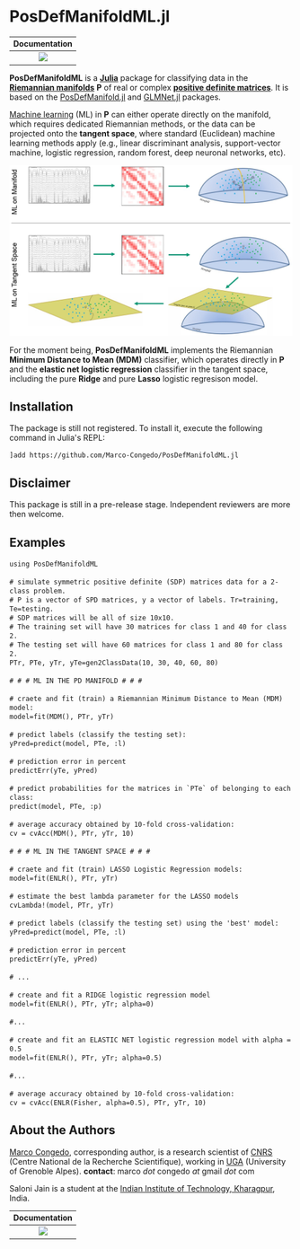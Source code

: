 # PosDefManifoldML.jl

| **Documentation**  | 
|:---------------------------------------:|
| [![](https://img.shields.io/badge/docs-dev-blue.svg)](https://Marco-Congedo.github.io/PosDefManifoldML.jl/dev) |

**PosDefManifoldML** is a [**Julia**](https://julialang.org/) package for classifying data in the [**Riemannian manifolds**](https://en.wikipedia.org/wiki/Riemannian_manifold) **P** of real or complex [**positive definite matrices**](https://en.wikipedia.org/wiki/Definiteness_of_a_matrix). It is based on the [PosDefManifold.jl](https://github.com/Marco-Congedo/PosDefManifold.jl) and [GLMNet.jl](https://github.com/JuliaStats/GLMNet.jl) packages. 

[Machine learning](https://en.wikipedia.org/wiki/Machine_learning) (ML) in **P** can either operate directly on the manifold, which requires dedicated Riemannian methods, or the data can be projected onto the **tangent space**, where standard (Euclidean) machine learning methods apply (e.g., linear discriminant analysis, support-vector machine, logistic regression, random forest, deep neuronal networks, etc). 

![](/docs/src/assets/Fig1.jpg)

For the moment being, **PosDefManifoldML** implements the Riemannian **Minimum Distance to Mean (MDM)** classifier, which operates directly in **P** and the **elastic net logistic regression** classifier in the tangent space, including the pure **Ridge** and pure **Lasso** logistic regresison model. 

## Installation

The package is still not registered. To install it,
execute the following command in Julia's REPL:

    ]add https://github.com/Marco-Congedo/PosDefManifoldML.jl

## Disclaimer

This package is still in a pre-release stage.
Independent reviewers are more then welcome.

## Examples

```
using PosDefManifoldML

# simulate symmetric positive definite (SDP) matrices data for a 2-class problem.
# P is a vector of SPD matrices, y a vector of labels. Tr=training, Te=testing.
# SDP matrices will be all of size 10x10.
# The training set will have 30 matrices for class 1 and 40 for class 2.
# The testing set will have 60 matrices for class 1 and 80 for class 2.
PTr, PTe, yTr, yTe=gen2ClassData(10, 30, 40, 60, 80)

# # # ML IN THE PD MANIFOLD # # #

# craete and fit (train) a Riemannian Minimum Distance to Mean (MDM) model:
model=fit(MDM(), PTr, yTr)

# predict labels (classify the testing set):
yPred=predict(model, PTe, :l)

# prediction error in percent
predictErr(yTe, yPred)

# predict probabilities for the matrices in `PTe` of belonging to each class:
predict(model, PTe, :p)

# average accuracy obtained by 10-fold cross-validation:
cv = cvAcc(MDM(), PTr, yTr, 10)

# # # ML IN THE TANGENT SPACE # # #

# craete and fit (train) LASSO Logistic Regression models:
model=fit(ENLR(), PTr, yTr)

# estimate the best lambda parameter for the LASSO models
cvLambda!(model, PTr, yTr)

# predict labels (classify the testing set) using the 'best' model:
yPred=predict(model, PTe, :l)

# prediction error in percent
predictErr(yTe, yPred)

# ...

# create and fit a RIDGE logistic regression model
model=fit(ENLR(), PTr, yTr; alpha=0)

#...

# create and fit an ELASTIC NET logistic regression model with alpha = 0.5
model=fit(ENLR(), PTr, yTr; alpha=0.5)

#...

# average accuracy obtained by 10-fold cross-validation:
cv = cvAcc(ENLR(Fisher, alpha=0.5), PTr, yTr, 10)

```

## About the Authors

[Marco Congedo](https://sites.google.com/site/marcocongedo), corresponding
author, is a research scientist of [CNRS](http://www.cnrs.fr/en) (Centre National de la Recherche Scientifique), working in [UGA](https://www.univ-grenoble-alpes.fr/english/) (University of Grenoble Alpes). **contact**: marco *dot* congedo *at* gmail *dot* com

Saloni Jain is a student at the
[Indian Institute of Technology, Kharagpur](http://www.iitkgp.ac.in/), India.

| **Documentation**  | 
|:---------------------------------------:|
| [![](https://img.shields.io/badge/docs-dev-blue.svg)](https://Marco-Congedo.github.io/PosDefManifoldML.jl/dev) |



